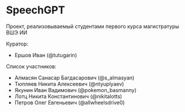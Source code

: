 # SpeechGPT

Проект, реализовываемый студентами первого курса магистратуры ВШЭ ИИ

Куратор:
- Ершов Иван (@tutugarin)

Список участников:
- Алмасян Санасар Багдасарович (@s_almasyan)
- Тюпляев Никита Алексеевич (@ntyuplyaev)
- Якунин Иван Вадимович (@pokemon_basmanny)
- Лотц Никита Константинович (@nikitalotts)
- Петров Олег Евгеньевич (@allwheelsdrive0)
